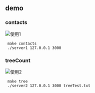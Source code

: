 ## demo
### contacts
![使用1](https://raw.githubusercontent.com/Zack-Bee/Data-Structure-Course-Design/master/example/contacts.gif)

     make contacts
     ./server1 127.0.0.1 3000

### treeCount
![使用2](https://raw.githubusercontent.com/Zack-Bee/Data-Structure-Course-Design/master/example/tree.gif)

     make tree
     ./server2 127.0.0.1 3000 treeTest.txt